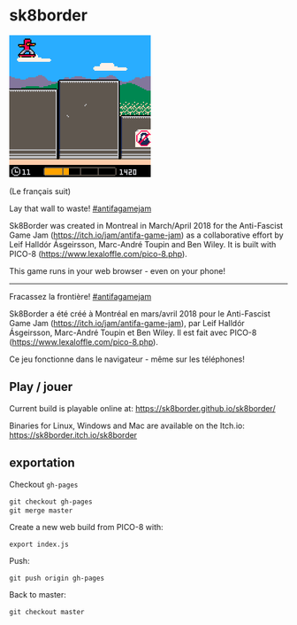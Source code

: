 # sk8border

![sk8border preview GIF](img/preview_gif_compressed.gif)

(Le français suit)

Lay that wall to waste! [#antifagamejam](https://twitter.com/search?q=%23antifagamejam)

Sk8Border was created in Montreal in March/April 2018 for the Anti-Fascist Game Jam (https://itch.io/jam/antifa-game-jam) as a collaborative effort by Leif Halldór Ásgeirsson, Marc-André Toupin and Ben Wiley. It is built with PICO-8 (https://www.lexaloffle.com/pico-8.php).

This game runs in your web browser - even on your phone!

----------------------

Fracassez la frontière! [#antifagamejam](https://twitter.com/search?q=%23antifagamejam)

Sk8Border a été créé à Montréal en mars/avril 2018 pour le Anti-Fascist Game Jam (https://itch.io/jam/antifa-game-jam), par Leif Halldór Ásgeirsson, Marc-André Toupin et Ben Wiley. Il est fait avec PICO-8 (https://www.lexaloffle.com/pico-8.php).

Ce jeu fonctionne dans le navigateur - même sur les téléphones!

## Play / jouer

Current build is playable online at: https://sk8border.github.io/sk8border/

Binaries for Linux, Windows and Mac are available on the Itch.io: https://sk8border.itch.io/sk8border

## exportation

Checkout `gh-pages`

```console
git checkout gh-pages
git merge master
```

Create a new web build from PICO-8 with:

```console
export index.js
```

Push:

```console
git push origin gh-pages
```

Back to master:

```console
git checkout master
```
